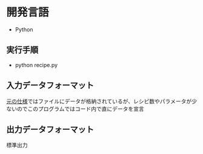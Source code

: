 # 開発言語
* Python

## 実行手順
* python recipe.py

## 入力データフォーマット

[元の仕様](https://github.com/clear-code/sezemi-2015/blob/master/readable-code/task.md)ではファイルにデータが格納されているが、レシピ数やパラメータが少ないのでこのプログラムではコード内で直にデータを宣言

## 出力データフォーマット

標準出力